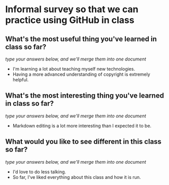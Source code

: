 # Informal survey so that we can practice using GitHub in class

## What's the most useful thing you've learned in class so far?
_type your answers below, and we'll merge them into one document_

* I'm learning a lot about teaching myself new technologies.
* Having a more advanced understanding of copyright is extremely helpful.

## What's the most interesting thing you've learned in class so far? 
_type your answers below, and we'll merge them into one document_

* Markdown editing is a lot more interesting than I expected it to be.

## What would you like to see different in this class so far?
_type your answers below, and we'll merge them into one document_

* I'd love to do less talking.
* So far, I've liked everything about this class and how it is run.
